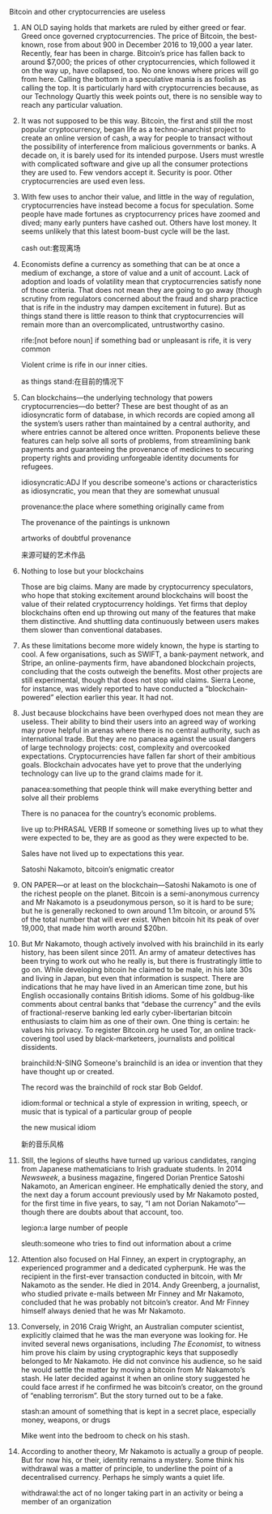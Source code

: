 Bitcoin and other cryptocurrencies are useless

1. AN OLD saying holds that markets are ruled by either greed or fear. Greed once governed cryptocurrencies. The price of Bitcoin, the best-known, rose from about 900 in December 2016 to ​19,000 a year later. Recently, fear has been in charge. Bitcoin’s price has fallen back to around ​$7,000; the prices of other cryptocurrencies, which followed it on the way up, have collapsed, too. No one knows where prices will go from here. Calling the bottom in a speculative mania is as foolish as calling the top. It is particularly hard with cryptocurrencies because, as our Technology Quartly this week points out, there is no sensible way to reach any particular valuation.

2. It was not supposed to be this way. Bitcoin, the first and still the most popular cryptocurrency, began life as a techno-anarchist project to create an online version of cash, a way for people to transact without the possibility of interference from malicious governments or banks. A decade on, it is barely used for its intended purpose. Users must wrestle with complicated software and give up all the consumer protections they are used to. Few vendors accept it. Security is poor. Other cryptocurrencies are used even less.

3. With few uses to anchor their value, and little in the way of regulation, cryptocurrencies have instead become a focus for speculation. Some people have made fortunes as cryptocurrency prices have zoomed and dived; many early punters have cashed out. Others have lost money. It seems unlikely that this latest boom-bust cycle will be the last.

   cash out:套现离场

4. Economists define a currency as something that can be at once a medium of exchange, a store of value and a unit of account. Lack of adoption and loads of volatility mean that cryptocurrencies satisfy none of those criteria. That does not mean they are going to go away (though scrutiny from regulators concerned about the fraud and sharp practice that is rife in the industry may dampen excitement in future). But as things stand there is little reason to think that cryptocurrencies will remain more than an overcomplicated, untrustworthy casino.

   rife:[not before noun] if something bad or unpleasant is rife, it is very common

   Violent crime is rife in our inner cities.

   as things stand:在目前的情况下

5. Can blockchains—the underlying technology that powers cryptocurrencies—do better? These are best thought of as an idiosyncratic form of database, in which records are copied among all the system’s users rather than maintained by a central authority, and where entries cannot be altered once written. Proponents believe these features can help solve all sorts of problems, from streamlining bank payments and guaranteeing the provenance of medicines to securing property rights and providing unforgeable identity documents for refugees.

   idiosyncratic:ADJ If you describe someone's actions or characteristics as idiosyncratic, you mean that they are somewhat unusual

   provenance:the place where something originally came from

   The provenance of the paintings is unknown

   artworks of doubtful provenance

   来源可疑的艺术作品

6. Nothing to lose but your blockchains

   Those are big claims. Many are made by cryptocurrency speculators, who hope that stoking excitement around blockchains will boost the value of their related cryptocurrency holdings. Yet firms that deploy blockchains often end up throwing out many of the features that make them distinctive. And shuttling data continuously between users makes them slower than conventional databases.

7. As these limitations become more widely known, the hype is starting to cool. A few organisations, such as SWIFT, a bank-payment network, and Stripe, an online-payments firm, have abandoned blockchain projects, concluding that the costs outweigh the benefits. Most other projects are still experimental, though that does not stop wild claims. Sierra Leone, for instance, was widely reported to have conducted a “blockchain-powered” election earlier this year. It had not.

8. Just because blockchains have been overhyped does not mean they are useless. Their ability to bind their users into an agreed way of working may prove helpful in arenas where there is no central authority, such as international trade. But they are no panacea against the usual dangers of large technology projects: cost, complexity and overcooked expectations. Cryptocurrencies have fallen far short of their ambitious goals. Blockchain advocates have yet to prove that the underlying technology can live up to the grand claims made for it.

   panacea:something that people think will make everything better and solve all their problems

   There is no panacea for the country’s economic problems.

   live up to:PHRASAL VERB If someone or something lives up to what they were expected to be, they are as good as they were expected to be.

   Sales have not lived up to expectations this year. 





   Satoshi Nakamoto, bitcoin’s enigmatic creator

9. ON PAPER—or at least on the blockchain—Satoshi Nakamoto is one of the richest people on the planet. Bitcoin is a semi-anonymous currency and Mr Nakamoto is a pseudonymous person, so it is hard to be sure; but he is generally reckoned to own around 1.1m bitcoin, or around 5% of the total number that will ever exist. When bitcoin hit its peak of over 19,000, that made him worth around $20bn.

10. But Mr Nakamoto, though actively involved with his brainchild in its early history, has been silent since 2011. An army of amateur detectives has been trying to work out who he really is, but there is frustratingly little to go on. While developing bitcoin he claimed to be male, in his late 30s and living in Japan, but even that information is suspect. There are indications that he may have lived in an American time zone, but his English occasionally contains British idioms. Some of his goldbug-like comments about central banks that “debase the currency” and the evils of fractional-reserve banking led early cyber-libertarian bitcoin enthusiasts to claim him as one of their own. One thing is certain: he values his privacy. To register Bitcoin.org he used Tor, an online track-covering tool used by black-marketeers, journalists and political dissidents.

    brainchild:N-SING Someone's brainchild is an idea or invention that they have thought up or created.

    The record was the brainchild of rock star Bob Geldof. 

    idiom:formal or technical a style of expression in writing, speech, or music that is typical of a particular group of people

    the new musical idiom

    新的音乐风格

11. Still, the legions of sleuths have turned up various candidates, ranging from Japanese mathematicians to Irish graduate students. In 2014 *Newsweek*, a business magazine, fingered Dorian Prentice Satoshi Nakamoto, an American engineer. He emphatically denied the story, and the next day a forum account previously used by Mr Nakamoto posted, for the first time in five years, to say, “I am not Dorian Nakamoto”—though there are doubts about that account, too.

    legion:a large number of people

    sleuth:someone who tries to find out information about a crime

12. Attention also focused on Hal Finney, an expert in cryptography, an experienced programmer and a dedicated cypherpunk. He was the recipient in the first-ever transaction conducted in bitcoin, with Mr Nakamoto as the sender. He died in 2014. Andy Greenberg, a journalist, who studied private e-mails between Mr Finney and Mr Nakamoto, concluded that he was probably not bitcoin’s creator. And Mr Finney himself always denied that he was Mr Nakamoto.

13. Conversely, in 2016 Craig Wright, an Australian computer scientist, explicitly claimed that he was the man everyone was looking for. He invited several news organisations, including *The Economist*, to witness him prove his claim by using cryptographic keys that supposedly belonged to Mr Nakamoto. He did not convince his audience, so he said he would settle the matter by moving a bitcoin from Mr Nakamoto’s stash. He later decided against it when an online story suggested he could face arrest if he confirmed he was bitcoin’s creator, on the ground of “enabling terrorism”. But the story turned out to be a fake.

    stash:an amount of something that is kept in a secret place, especially money, weapons, or drugs

    Mike went into the bedroom to check on his stash.

14. According to another theory, Mr Nakamoto is actually a group of people. But for now his, or their, identity remains a mystery. Some think his withdrawal was a matter of principle, to underline the point of a decentralised currency. Perhaps he simply wants a quiet life.

    withdrawal:the act of no longer taking part in an activity or being a member of an organization